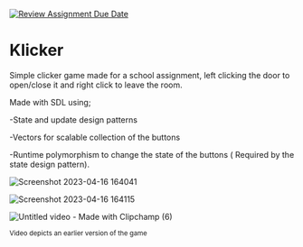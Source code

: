 [![Review Assignment Due Date](https://classroom.github.com/assets/deadline-readme-button-24ddc0f5d75046c5622901739e7c5dd533143b0c8e959d652212380cedb1ea36.svg)](https://classroom.github.com/a/xhZBU6iz)

# Klicker

Simple clicker game made for a school assignment, left clicking the door to open/close it and right click to leave the room.

Made with SDL using; 

-State and update design patterns

-Vectors for scalable collection of the buttons

-Runtime polymorphism to change the state of the buttons ( Required by the state design pattern).


![Screenshot 2023-04-16 164041](https://user-images.githubusercontent.com/112477158/232321346-fe2c131d-9f93-477e-988e-169d7bf66960.png)

![Screenshot 2023-04-16 164115](https://user-images.githubusercontent.com/112477158/232321350-95d7112c-f33b-436b-a4e2-6f1c7fd4c449.png)

![Untitled video - Made with Clipchamp (6)](https://user-images.githubusercontent.com/112477158/232321356-97aa747b-8f79-432d-9434-2f6d56157326.gif)

<sup>Video depicts an earlier version of the game</sup>
